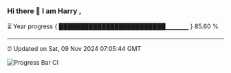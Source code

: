 ### Hi there 👋 I am Harry , 

⏳ Year progress { █████████████████████████▁▁▁▁▁ } 85.60 %

---

⏰ Updated on Sat, 09 Nov 2024 07:05:44 GMT

![Progress Bar CI](https://github.com/duykhang68/duykhang68/workflows/Progress%20Bar%20CI/badge.svg)
